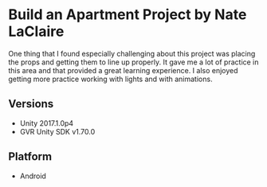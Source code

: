# Build an Apartment Project by Nate LaClaire

One thing that I found especially challenging about this project was placing the props and getting them to line up properly. It gave me a lot of practice in this area and that provided a great learning experience. I also enjoyed getting more practice working with lights and with animations.

## Versions
- Unity 2017.1.0p4
- GVR Unity SDK v1.70.0

## Platform
- Android